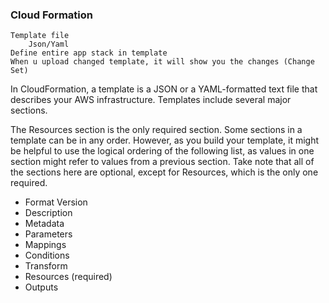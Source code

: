 ### Cloud Formation
    Template file
        Json/Yaml
    Define entire app stack in template
    When u upload changed template, it will show you the changes (Change Set)


In CloudFormation, a template is a JSON or a YAML-formatted text file that describes your AWS infrastructure. Templates include several major sections. 

The Resources section is the only required section. Some sections in a template can be in any order. However, as you build your template, it might be helpful to use the logical ordering of the following list, as values in one section might refer to values from a previous section. Take note that all of the sections here are optional, except for Resources, which is the only one required.

- Format Version
- Description
- Metadata
- Parameters
- Mappings
- Conditions
- Transform
- Resources (required)
- Outputs